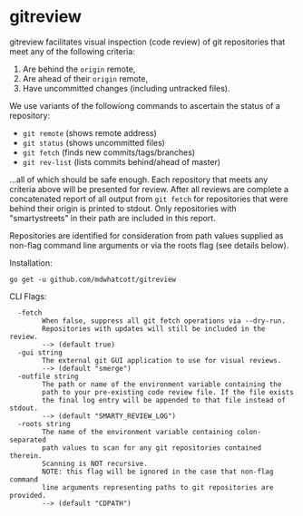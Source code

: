# gitreview

gitreview facilitates visual inspection (code review) of git
repositories that meet any of the following criteria:

1. Are behind the `origin` remote,
2. Are ahead of their `origin` remote,
3. Have uncommitted changes (including untracked files).

We use variants of the followiong commands to ascertain the
status of a repository:

- `git remote`    (shows remote address)
- `git status`    (shows uncommitted files)
- `git fetch`     (finds new commits/tags/branches)
- `git rev-list`  (lists commits behind/ahead of master)

...all of which should be safe enough. Each repository
that meets any criteria above will be presented for review.
After all reviews are complete a concatenated report of all
output from `git fetch` for repositories that were behind
their origin is printed to stdout. Only repositories with
"smartystreets" in their path are included in this report.

Repositories are identified for consideration from path values
supplied as non-flag command line arguments or via the roots
flag (see details below).

Installation:

    go get -u github.com/mdwhatcott/gitreview

CLI Flags:


```
  -fetch
    	When false, suppress all git fetch operations via --dry-run.
    	Repositories with updates will still be included in the review.
    	--> (default true)
  -gui string
    	The external git GUI application to use for visual reviews.
    	--> (default "smerge")
  -outfile string
    	The path or name of the environment variable containing the
    	path to your pre-existing code review file. If the file exists
    	the final log entry will be appended to that file instead of stdout.
    	--> (default "SMARTY_REVIEW_LOG")
  -roots string
    	The name of the environment variable containing colon-separated
    	path values to scan for any git repositories contained therein.
    	Scanning is NOT recursive.
    	NOTE: this flag will be ignored in the case that non-flag command
    	line arguments representing paths to git repositories are provided.
    	--> (default "CDPATH")
```
